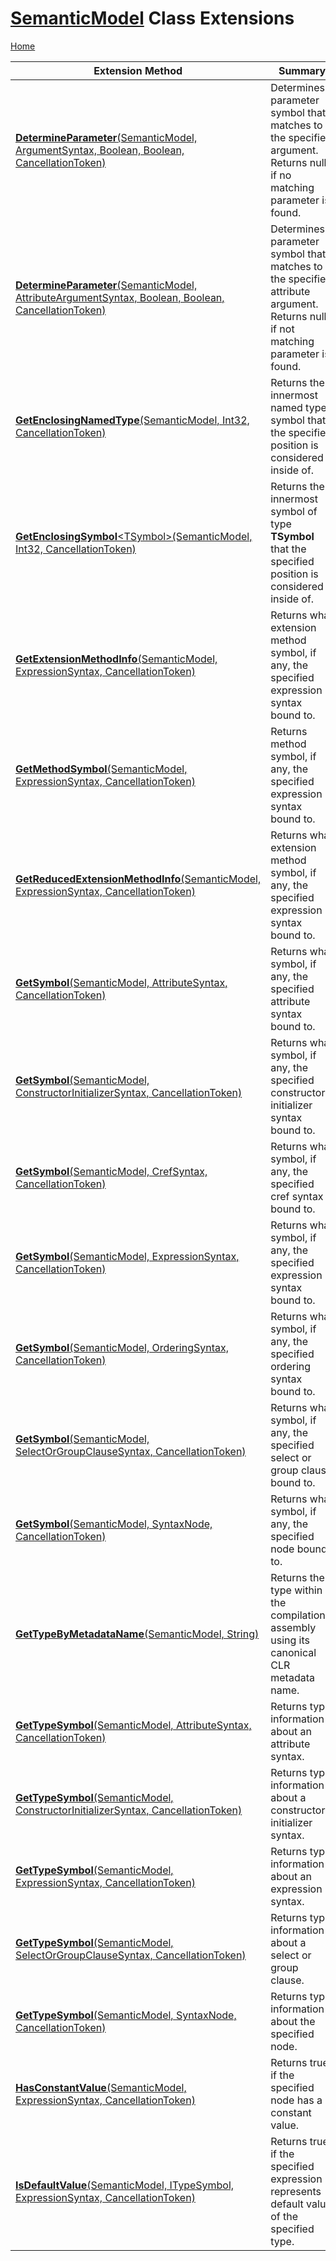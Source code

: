 # [SemanticModel](https://docs.microsoft.com/en-us/dotnet/api/microsoft.codeanalysis.semanticmodel) Class Extensions

[Home](../../../README.md)

| Extension Method | Summary |
| ---------------- | ------- |
| [**DetermineParameter**(SemanticModel, ArgumentSyntax, Boolean, Boolean, CancellationToken)](../../../Roslynator/CSharp/CSharpExtensions/DetermineParameter/README.md#Roslynator_CSharp_CSharpExtensions_DetermineParameter_Microsoft_CodeAnalysis_SemanticModel_Microsoft_CodeAnalysis_CSharp_Syntax_ArgumentSyntax_System_Boolean_System_Boolean_System_Threading_CancellationToken_) | Determines a parameter symbol that matches to the specified argument\. Returns null if no matching parameter is found\. |
| [**DetermineParameter**(SemanticModel, AttributeArgumentSyntax, Boolean, Boolean, CancellationToken)](../../../Roslynator/CSharp/CSharpExtensions/DetermineParameter/README.md#Roslynator_CSharp_CSharpExtensions_DetermineParameter_Microsoft_CodeAnalysis_SemanticModel_Microsoft_CodeAnalysis_CSharp_Syntax_AttributeArgumentSyntax_System_Boolean_System_Boolean_System_Threading_CancellationToken_) | Determines a parameter symbol that matches to the specified attribute argument\. Returns null if not matching parameter is found\. |
| [**GetEnclosingNamedType**(SemanticModel, Int32, CancellationToken)](../../../Roslynator/SemanticModelExtensions/GetEnclosingNamedType/README.md) | Returns the innermost named type symbol that the specified position is considered inside of\. |
| [**GetEnclosingSymbol**\<TSymbol>(SemanticModel, Int32, CancellationToken)](../../../Roslynator/SemanticModelExtensions/GetEnclosingSymbol-1/README.md) | Returns the innermost symbol of type **TSymbol** that the specified position is considered inside of\. |
| [**GetExtensionMethodInfo**(SemanticModel, ExpressionSyntax, CancellationToken)](../../../Roslynator/CSharp/CSharpExtensions/GetExtensionMethodInfo/README.md) | Returns what extension method symbol, if any, the specified expression syntax bound to\. |
| [**GetMethodSymbol**(SemanticModel, ExpressionSyntax, CancellationToken)](../../../Roslynator/CSharp/CSharpExtensions/GetMethodSymbol/README.md) | Returns method symbol, if any, the specified expression syntax bound to\. |
| [**GetReducedExtensionMethodInfo**(SemanticModel, ExpressionSyntax, CancellationToken)](../../../Roslynator/CSharp/CSharpExtensions/GetReducedExtensionMethodInfo/README.md) | Returns what extension method symbol, if any, the specified expression syntax bound to\. |
| [**GetSymbol**(SemanticModel, AttributeSyntax, CancellationToken)](../../../Roslynator/CSharp/CSharpExtensions/GetSymbol/README.md#Roslynator_CSharp_CSharpExtensions_GetSymbol_Microsoft_CodeAnalysis_SemanticModel_Microsoft_CodeAnalysis_CSharp_Syntax_AttributeSyntax_System_Threading_CancellationToken_) | Returns what symbol, if any, the specified attribute syntax bound to\. |
| [**GetSymbol**(SemanticModel, ConstructorInitializerSyntax, CancellationToken)](../../../Roslynator/CSharp/CSharpExtensions/GetSymbol/README.md#Roslynator_CSharp_CSharpExtensions_GetSymbol_Microsoft_CodeAnalysis_SemanticModel_Microsoft_CodeAnalysis_CSharp_Syntax_ConstructorInitializerSyntax_System_Threading_CancellationToken_) | Returns what symbol, if any, the specified constructor initializer syntax bound to\. |
| [**GetSymbol**(SemanticModel, CrefSyntax, CancellationToken)](../../../Roslynator/CSharp/CSharpExtensions/GetSymbol/README.md#Roslynator_CSharp_CSharpExtensions_GetSymbol_Microsoft_CodeAnalysis_SemanticModel_Microsoft_CodeAnalysis_CSharp_Syntax_CrefSyntax_System_Threading_CancellationToken_) | Returns what symbol, if any, the specified cref syntax bound to\. |
| [**GetSymbol**(SemanticModel, ExpressionSyntax, CancellationToken)](../../../Roslynator/CSharp/CSharpExtensions/GetSymbol/README.md#Roslynator_CSharp_CSharpExtensions_GetSymbol_Microsoft_CodeAnalysis_SemanticModel_Microsoft_CodeAnalysis_CSharp_Syntax_ExpressionSyntax_System_Threading_CancellationToken_) | Returns what symbol, if any, the specified expression syntax bound to\. |
| [**GetSymbol**(SemanticModel, OrderingSyntax, CancellationToken)](../../../Roslynator/CSharp/CSharpExtensions/GetSymbol/README.md#Roslynator_CSharp_CSharpExtensions_GetSymbol_Microsoft_CodeAnalysis_SemanticModel_Microsoft_CodeAnalysis_CSharp_Syntax_OrderingSyntax_System_Threading_CancellationToken_) | Returns what symbol, if any, the specified ordering syntax bound to\. |
| [**GetSymbol**(SemanticModel, SelectOrGroupClauseSyntax, CancellationToken)](../../../Roslynator/CSharp/CSharpExtensions/GetSymbol/README.md#Roslynator_CSharp_CSharpExtensions_GetSymbol_Microsoft_CodeAnalysis_SemanticModel_Microsoft_CodeAnalysis_CSharp_Syntax_SelectOrGroupClauseSyntax_System_Threading_CancellationToken_) | Returns what symbol, if any, the specified select or group clause bound to\. |
| [**GetSymbol**(SemanticModel, SyntaxNode, CancellationToken)](../../../Roslynator/SemanticModelExtensions/GetSymbol/README.md) | Returns what symbol, if any, the specified node bound to\. |
| [**GetTypeByMetadataName**(SemanticModel, String)](../../../Roslynator/SemanticModelExtensions/GetTypeByMetadataName/README.md) | Returns the type within the compilation's assembly using its canonical CLR metadata name\. |
| [**GetTypeSymbol**(SemanticModel, AttributeSyntax, CancellationToken)](../../../Roslynator/CSharp/CSharpExtensions/GetTypeSymbol/README.md#Roslynator_CSharp_CSharpExtensions_GetTypeSymbol_Microsoft_CodeAnalysis_SemanticModel_Microsoft_CodeAnalysis_CSharp_Syntax_AttributeSyntax_System_Threading_CancellationToken_) | Returns type information about an attribute syntax\. |
| [**GetTypeSymbol**(SemanticModel, ConstructorInitializerSyntax, CancellationToken)](../../../Roslynator/CSharp/CSharpExtensions/GetTypeSymbol/README.md#Roslynator_CSharp_CSharpExtensions_GetTypeSymbol_Microsoft_CodeAnalysis_SemanticModel_Microsoft_CodeAnalysis_CSharp_Syntax_ConstructorInitializerSyntax_System_Threading_CancellationToken_) | Returns type information about a constructor initializer syntax\. |
| [**GetTypeSymbol**(SemanticModel, ExpressionSyntax, CancellationToken)](../../../Roslynator/CSharp/CSharpExtensions/GetTypeSymbol/README.md#Roslynator_CSharp_CSharpExtensions_GetTypeSymbol_Microsoft_CodeAnalysis_SemanticModel_Microsoft_CodeAnalysis_CSharp_Syntax_ExpressionSyntax_System_Threading_CancellationToken_) | Returns type information about an expression syntax\. |
| [**GetTypeSymbol**(SemanticModel, SelectOrGroupClauseSyntax, CancellationToken)](../../../Roslynator/CSharp/CSharpExtensions/GetTypeSymbol/README.md#Roslynator_CSharp_CSharpExtensions_GetTypeSymbol_Microsoft_CodeAnalysis_SemanticModel_Microsoft_CodeAnalysis_CSharp_Syntax_SelectOrGroupClauseSyntax_System_Threading_CancellationToken_) | Returns type information about a select or group clause\. |
| [**GetTypeSymbol**(SemanticModel, SyntaxNode, CancellationToken)](../../../Roslynator/SemanticModelExtensions/GetTypeSymbol/README.md) | Returns type information about the specified node\. |
| [**HasConstantValue**(SemanticModel, ExpressionSyntax, CancellationToken)](../../../Roslynator/CSharp/CSharpExtensions/HasConstantValue/README.md) | Returns true if the specified node has a constant value\. |
| [**IsDefaultValue**(SemanticModel, ITypeSymbol, ExpressionSyntax, CancellationToken)](../../../Roslynator/CSharp/CSharpExtensions/IsDefaultValue/README.md) | Returns true if the specified expression represents default value of the specified type\. |

